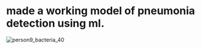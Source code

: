 # made a working model of pneumonia detection using ml.
![person9_bacteria_40](https://github.com/rohitkorpal/pneumonia-project/assets/137724523/be055aeb-af70-4207-a2e1-9f1b744fabe2)

